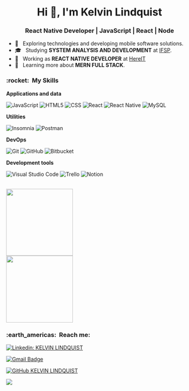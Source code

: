 <h1 align="center">Hi 👋, I'm Kelvin Lindquist</h1>
<h3 align="center">React Native Developer | JavaScript | React | Node</h3>

- 🤔 &nbsp; Exploring technologies and developing mobile software solutions.
- 🎓 &nbsp; Studying **SYSTEM ANALYSIS AND DEVELOPMENT** at <a href="https://hto.ifsp.edu.br/institucional/">IFSP</a>.
- 💼 &nbsp; Working as **REACT NATIVE DEVELOPER** at <a href="http://www.hereit.com.br/">HereIT</a>
- 🌱 &nbsp; Learning more about **MERN FULL STACK**.

<h3> :rocket: &nbsp;My Skills </h3>

**Applications and data**

  ![JavaScript](https://img.shields.io/badge/-JavaScript-333333?style=flat&logo=javascript)
  ![HTML5](https://img.shields.io/badge/-HTML5-333333?style=flat&logo=HTML5)
  ![CSS](https://img.shields.io/badge/-CSS-333333?style=flat&logo=CSS3&logoColor=1572B6)
  ![React](https://img.shields.io/badge/-React-333333?style=flat&logo=react)
  ![React Native](https://img.shields.io/badge/-React%20Native-333333?style=flat&logo=react)
  ![MySQL](https://img.shields.io/badge/-MySQL-333333?style=flat&logo=mysql)

**Utilities**

  ![Insomnia](https://img.shields.io/badge/-Insomnia-333333?style=flat&logo=insomnia)
  ![Postman](https://img.shields.io/badge/-Postman-333333?style=flat&logo=postman)

**DevOps**

  ![Git](https://img.shields.io/badge/-Git-333333?style=flat&logo=git)
  ![GitHub](https://img.shields.io/badge/-GitHub-333333?style=flat&logo=github)
  ![Bitbucket](https://img.shields.io/badge/-Bitbucket-333333?style=flat&logo=bitbucket)

**Development tools**

  ![Visual Studio Code](https://img.shields.io/badge/-Visual%20Studio%20Code-333333?style=flat&logo=visual-studio-code&logoColor=007ACC)
  ![Trello](https://img.shields.io/badge/-Trello-333333?style=flat&logo=trello&logoColor=007ACC)
  ![Notion](https://img.shields.io/badge/-Notion-333333?style=flat&logo=notion&logoColor=007ACC)

<br/>

<a href="https://github.com/kelvinwl">
  <img height="180em" src="https://github-readme-stats.vercel.app/api?username=kelvinwl&theme=onedark&show_icons=true" />
</a>

<br/>

<a href="https://github.com/kelvinwl">
  <img height="180em" src="https://github-readme-streak-stats.herokuapp.com/?user=kelvinwl&theme=onedark" />
</a>


<!-- Inserir quando tiver mais repositórios originais, para não puxar as linguagens dos projetos/desafios --
<a href="https://github.com/kelvinwl">
  <img align="center" src="https://github-readme-stats.vercel.app/api/top-langs/?username=kelvinwl&theme=onedark&layout=compact" />
</a> -->

<h3> :earth_americas: &nbsp;Reach me: </h3> 

[![Linkedin: KELVIN LINDQUIST](https://img.shields.io/badge/-kelvinlindquist-blue?style=flat-square&logo=Linkedin&logoColor=white&link=https://www.linkedin.com/in/kelvinlindquist/)](https://www.linkedin.com/in/kelvinlindquist/)

[![Gmail Badge](https://img.shields.io/badge/-eu@kelvinwl.dev-006bed?style=flat-square&logo=Gmail&logoColor=white&link=mailto:SEU-EMAIL)](mailto:eu@kelvinwl.dev)

[![GitHub KELVIN LINDQUIST]( https://img.shields.io/github/followers/kelvinwl?label=follow&style=social)](https://github.com/kelvinwl)

![](https://komarev.com/ghpvc/?username=kelvinwl&color=006bed)

